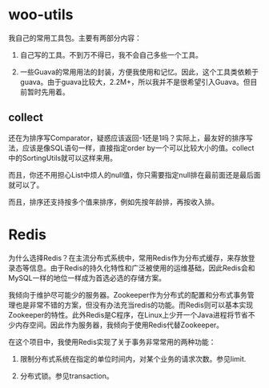 # woo-utils
我自己的常用工具包。主要有两部分内容：

1. 自己写的工具。不到万不得已，我不会自己多些一个工具。

2. 一些Guava的常用用法的封装，方便我使用和记忆。因此，这个工具类依赖于guava。由于guava比较大，2.2M+，所以我并不是很希望引入Guava。但目前暂时先用着。

## collect

还在为排序写Comparator，疑惑应该返回-1还是1吗？实际上，最友好的排序写法，应该是像SQL语句一样，直接指定order by一个可以比较大小的值。collect中的SortingUtils就可以这样来用。

而且，你还不用担心List中烦人的null值，你只需要指定null排在最前面还是最后面就可以了。

而且，排序还支持按多个值来排序，例如先按年龄排，再按收入排。

# Redis

为什么选择Redis？在主流分布式系统中，常用Redis作为分布式缓存，来存放登录态等信息。由于Redis的持久化特性和广泛被使用的运维基础，因此Redis会和MySQL一样的地位一样成为首选必选的存储方案。

我倾向于维护尽可能少的服务器。Zookeeper作为分布式的配置和分布式事务管理也是非常不错的方案，但没有办法充当redis的功能。而Redis则可以基本实现Zookeeper的特性。此外Redis是C程序，在Linux上少开一个Java进程将节省不少内存空间。因此作为服务器，我倾向于使用Redis代替Zookeeper。

在这个项目中，我使用Redis实现了关于事务非常常用的两种功能：

1. 限制分布式系统在指定的单位时间内，对某个业务的请求次数。参见limit.

2. 分布式锁。参见transaction。




